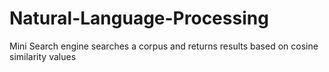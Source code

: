 # Natural-Language-Processing
Mini Search engine searches a corpus and returns results based on cosine similarity values
